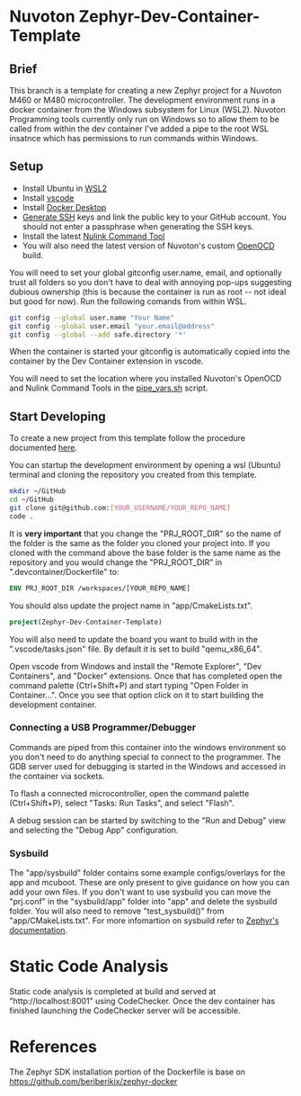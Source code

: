 # Nuvoton Zephyr-Dev-Container-Template

## Brief
This branch is a template for creating a new Zephyr project for a Nuvoton M460 or M480 microcontroller. The development environment runs in a docker container from the Windows subsystem for Linux (WSL2). Nuvoton Programming tools currently only run on Windows so to allow them to be called from within the dev container I've added a pipe to the root WSL insatnce which has permissions to run commands within Windows.
  
## Setup
 - Install Ubuntu in [WSL2](https://learn.microsoft.com/en-us/windows/wsl/install)
 - Install [vscode](https://code.visualstudio.com/download)
 - Install [Docker Desktop](https://www.docker.com/products/docker-desktop/)
 - [Generate SSH](https://docs.github.com/en/authentication/connecting-to-github-with-ssh/generating-a-new-ssh-key-and-adding-it-to-the-ssh-agent) keys and link the public key to your GitHub account. You should not enter a passphrase when generating the SSH keys.
 - Install the latest [Nulink Command Tool](https://www.nuvoton.com/tool-and-software/software-tool/programmer-tool/)
 - You will also need the latest version of Nuvoton's custom [OpenOCD](https://github.com/OpenNuvoton/OpenOCD-Nuvoton/releases) build.

 You will need to set your global gitconfig user.name, email, and optionally trust all folders so you don't have to deal with annoying pop-ups suggesting dubious ownership (this is because the container is run as root -- not ideal but good for now). Run the following comands from within WSL.
 ```bash
git config --global user.name "Your Name"
git config --global user.email "your.email@address"
git config --global --add safe.directory '*'
 ```
When the container is started your gitconfig is automatically copied into the container by the Dev Container extension in vscode.
  
You will need to set the location where you installed Nuvoton's OpenOCD and Nulink Command Tools in the [pipe_vars.sh](scripts/pipe_vars.sh) script.

## Start Developing
To create a new project from this template follow the procedure documented [here](https://docs.github.com/en/repositories/creating-and-managing-repositories/creating-a-repository-from-a-template).
  
You can startup the development environment by opening a wsl (Ubuntu) terminal and cloning the repository you created from this template.
```bash
mkdir ~/GitHub
cd ~/GitHub
git clone git@github.com:[YOUR_USERNAME/YOUR_REPO_NAME]
code .
```
It is **very important** that you change the "PRJ_ROOT_DIR" so the name of the folder is the same as the folder you cloned your project into. If you cloned with the command above the base folder is the same name as the repository and you would change the "PRJ_ROOT_DIR" in  ".devcontainer/Dockerfile" to:
```Dockerfile
ENV PRJ_ROOT_DIR /workspaces/[YOUR_REPO_NAME]
``` 
You should also update the project name in "app/CmakeLists.txt".
```cmake
project(Zephyr-Dev-Container-Template)
```

You will also need to update the board you want to build with in the ".vscode/tasks.json" file. By default it is set to build "qemu_x86_64".

Open vscode from Windows and install the "Remote Explorer", "Dev Containers", and "Docker" extensions. Once that has completed open the command palette (Ctrl+Shift+P) and start typing "Open Folder in Container...". Once you see that option click on it to start building the development container. 

### Connecting a USB Programmer/Debugger
Commands are piped from this container into the windows environment so you don't need to do anything special to connect to the programmer.
The GDB server used for debugging is started in the Windows and accessed in the container via sockets.
  
To flash a connected microcontroller, open the command palette (Ctrl+Shift+P), select "Tasks: Run Tasks", and select "Flash".
  
A debug session can be started by switching to the "Run and Debug" view and selecting the "Debug App" configuration.

### Sysbuild
The "app/sysbuild" folder contains some example configs/overlays for the app and mcuboot. These are only present to give guidance on how you can add your own files. If you don't want to use sysbuild you can move the "prj.conf" in the "sysbuild/app" folder into "app" and delete the sysbuild folder. You will also need to remove "test_sysbuild()" from "app/CMakeLists.txt". For more infomartion on sysbuild refer to [Zephyr's documentation](https://docs.zephyrproject.org/latest/build/sysbuild/index.html).

# Static Code Analysis
Static code analysis is completed at build and served at "http://localhost:8001" using CodeChecker. Once the dev container has finished launching the CodeChecker server will be accessible.

# References
  
The Zephyr SDK installation portion of the Dockerfile is base on https://github.com/beriberikix/zephyr-docker